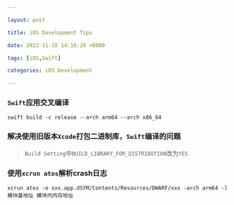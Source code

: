 ```yaml
---

layout: post

title: iOS Development Tips

date: 2022-11-18 14:18:20 +0800

tags: [iOS,Swift]

categories: iOS Development

---
```




### `Swift`应用交叉编译

```shell
swift build -c release --arch arm64 --arch x86_64
```



### 解决使用旧版本`Xcode`打包二进制库，`Swift`编译的问题

> `Build Setting`中`BUILD_LIBRARY_FOR_DISTRIBUTION`改为`YES`



### 使用`xcrun atos`解析crash日志

```shell
xcrun atos -o xxx.app.dSYM/Contents/Resources/DWARF/xxx -arch arm64 -l 模块基地址 模块内内存地址
```

